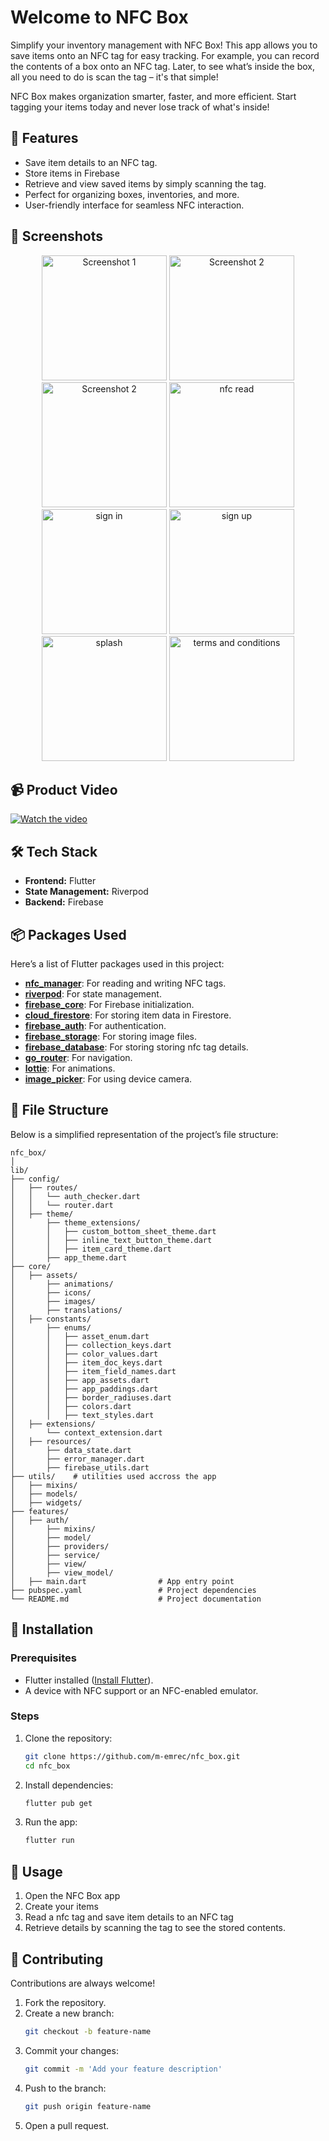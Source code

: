 

# Welcome to NFC Box
Simplify your inventory management with NFC Box! This app allows you to save items onto an NFC tag for easy tracking. For example, you can record the contents of a box onto an NFC tag. Later, to see what’s inside the box, all you need to do is scan the tag – it's that simple!

NFC Box makes organization smarter, faster, and more efficient. Start tagging your items today and never lose track of what's inside!

## 🚀 Features  
- Save item details to an NFC tag.
- Store items in Firebase
- Retrieve and view saved items by simply scanning the tag.  
- Perfect for organizing boxes, inventories, and more.  
- User-friendly interface for seamless NFC interaction.  

## 📸 Screenshots  
<div align="center">
  <img src="https://github.com/user-attachments/assets/8a7711c1-962f-4585-9e6e-ad805d2afefa" alt="Screenshot 1" width="200"/>
  <img src="https://github.com/user-attachments/assets/32b9b609-c7a3-4f27-b8e3-b38eea26712e" alt="Screenshot 2" width="200"/>
   <img src="https://github.com/user-attachments/assets/5b1021fd-7c10-4686-910b-1982d50b5506" alt="Screenshot 2" width="200"/>
 <img src="https://github.com/user-attachments/assets/61e24793-6dc7-44f2-9944-b4b614ba4448" alt="nfc read" width="200"/>
 <img src="https://github.com/user-attachments/assets/74170772-6de1-410a-95a5-46ef0fdc37b6" alt="sign in" width="200"/>
 <img src="https://github.com/user-attachments/assets/8fe6f080-e4d9-4ff0-89f5-f69d43b427bf" alt="sign up" width="200"/>
 <img src="https://github.com/user-attachments/assets/84e7aee1-b4b8-41d1-843e-e29c70ab9b0a" alt="splash" width="200"/>
<img src="https://github.com/user-attachments/assets/6b1cd180-0d5a-4f09-8b76-5ad0c26ec968" alt="terms and conditions" width="200"/>
</div>

## 📹 Product Video
[![Watch the video](https://img.youtube.com/vi/GVdbVGIJ7S8/0.jpg)](https://www.youtube.com/watch?v=GVdbVGIJ7S8)



## 🛠️ Tech Stack  
- **Frontend:** Flutter  
- **State Management:** Riverpod
- **Backend:** Firebase

## 📦 Packages Used  
Here’s a list of Flutter packages used in this project:  
- **[nfc_manager](https://pub.dev/packages/nfc_manager)**: For reading and writing NFC tags.  
- **[riverpod](https://pub.dev/packages/flutter_riverpod)**: For state management.  
- **[firebase_core](https://pub.dev/packages/firebase_core)**: For Firebase initialization.  
- **[cloud_firestore](https://pub.dev/packages/cloud_firestore)**: For storing item data in Firestore.
- **[firebase_auth](https://pub.dev/packages/firebase_auth)**: For authentication.
- **[firebase_storage](https://pub.dev/packages/firebase_storage)**: For storing image files.
- **[firebase_database](https://pub.dev/packages/firebase_database)**: For storing storing nfc tag details.
- **[go_router](https://pub.dev/packages/go_router)**: For navigation.
- **[lottie](https://pub.dev/packages/lottie)**: For animations.
- **[image_picker](https://pub.dev/packages/image_picker)**: For using device camera.

## 📂 File Structure  
Below is a simplified representation of the project’s file structure:  

```plaintext  
nfc_box/  
│  
lib/
├── config/
│   ├── routes/
│   │   └── auth_checker.dart
│   │   └── router.dart
│   ├── theme/
│       ├── theme_extensions/
│       │   ├── custom_bottom_sheet_theme.dart
│       │   ├── inline_text_button_theme.dart
│       │   ├── item_card_theme.dart
│       ├── app_theme.dart
├── core/
│   ├── assets/
│       ├── animations/
│       ├── icons/
│       ├── images/
│       ├── translations/
│   ├── constants/
│       ├── enums/
│       │   ├── asset_enum.dart
│       │   ├── collection_keys.dart
│       │   ├── color_values.dart
│       │   ├── item_doc_keys.dart
│       │   ├── item_field_names.dart
│       │   ├── app_assets.dart
│       │   ├── app_paddings.dart
│       │   ├── border_radiuses.dart
│       │   ├── colors.dart
│       │   ├── text_styles.dart
│   ├── extensions/
│       └── context_extension.dart
│   ├── resources/
│       ├── data_state.dart
│       ├── error_manager.dart
│       ├── firebase_utils.dart
├── utils/    # utilities used accross the app
│   ├── mixins/
│   ├── models/
│   ├── widgets/
├── features/
│   ├── auth/
│       ├── mixins/
│       ├── model/
│       ├── providers/
│       ├── service/
│       ├── view/
│       ├── view_model/
│   ├── main.dart                # App entry point  
├── pubspec.yaml                 # Project dependencies  
└── README.md                    # Project documentation  
```  
## 📲 Installation  

### Prerequisites  
- Flutter installed ([Install Flutter](https://flutter.dev/docs/get-started/install)).  
- A device with NFC support or an NFC-enabled emulator.  

### Steps  
1. Clone the repository:  
   ```bash  
   git clone https://github.com/m-emrec/nfc_box.git  
   cd nfc_box  
   ```  
2. Install dependencies:  
   ```bash  
   flutter pub get  
   ```  
3. Run the app:  
   ```bash  
   flutter run  
   ```  

## 🎯 Usage  
1. Open the NFC Box app
2. Create your items
3. Read a nfc tag and save item details to an NFC tag  
5. Retrieve details by scanning the tag to see the stored contents.  

## 🤝 Contributing  
Contributions are always welcome!  

1. Fork the repository.  
2. Create a new branch:  
   ```bash  
   git checkout -b feature-name  
   ```  
3. Commit your changes:  
   ```bash  
   git commit -m 'Add your feature description'  
   ```  
4. Push to the branch:  
   ```bash  
   git push origin feature-name  
   ```  
5. Open a pull request.  

